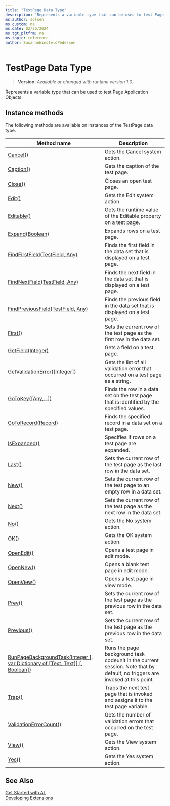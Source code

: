 ```yaml
---
title: "TestPage Data Type"
description: "Represents a variable type that can be used to test Page Application Objects."
ms.author: solsen
ms.custom: na
ms.date: 02/26/2024
ms.tgt_pltfrm: na
ms.topic: reference
author: SusanneWindfeldPedersen
---
```

[//]: # (START>DO_NOT_EDIT)
[//]: # (IMPORTANT:Do not edit any of the content between here and the END>DO_NOT_EDIT.)
[//]: # (Any modifications should be made in the .xml files in the ModernDev repo.)
# TestPage Data Type
> **Version**: _Available or changed with runtime version 1.0._

Represents a variable type that can be used to test Page Application Objects.



## Instance methods
The following methods are available on instances of the TestPage data type.

|Method name|Description|
|-----------|-----------|
|[Cancel()](testpage-cancel-method.md)|Gets the Cancel system action.|
|[Caption()](testpage-caption-method.md)|Gets the caption of the test page.|
|[Close()](testpage-close-method.md)|Closes an open test page.|
|[Edit()](testpage-edit-method.md)|Gets the Edit system action.|
|[Editable()](testpage-editable-method.md)|Gets the runtime value of the Editable property on a test page.|
|[Expand(Boolean)](testpage-expand-method.md)|Expands rows on a test page.|
|[FindFirstField(TestField, Any)](testpage-findfirstfield-method.md)|Finds the first field in the data set that is displayed on a test page.|
|[FindNextField(TestField, Any)](testpage-findnextfield-method.md)|Finds the next field in the data set that is displayed on a test page.|
|[FindPreviousField(TestField, Any)](testpage-findpreviousfield-method.md)|Finds the previous field in the data set that is displayed on a test page.|
|[First()](testpage-first-method.md)|Sets the current row of the test page as the first row in the data set.|
|[GetField(Integer)](testpage-getfield-method.md)|Gets a field on a test page.|
|[GetValidationError([Integer])](testpage-getvalidationerror-method.md)|Gets the list of all validation error that occurred on a test page as a string.|
|[GoToKey([Any,...])](testpage-gotokey-method.md)|Finds the row in a data set on the test page that is identified by the specified values.|
|[GoToRecord(Record)](testpage-gotorecord-method.md)|Finds the specified record in a data set on a test page.|
|[IsExpanded()](testpage-isexpanded-method.md)|Specifies if rows on a test page are expanded.|
|[Last()](testpage-last-method.md)|Sets the current row of the test page as the last row in the data set.|
|[New()](testpage-new-method.md)|Sets the current row of the test page to an empty row in a data set.|
|[Next()](testpage-next-method.md)|Sets the current row of the test page as the next row in the data set.|
|[No()](testpage-no-method.md)|Gets the No system action.|
|[OK()](testpage-ok-method.md)|Gets the OK system action.|
|[OpenEdit()](testpage-openedit-method.md)|Opens a test page in edit mode.|
|[OpenNew()](testpage-opennew-method.md)|Opens a blank test page in edit mode.|
|[OpenView()](testpage-openview-method.md)|Opens a test page in view mode.|
|[Prev()](testpage-prev-method.md)|Sets the current row of the test page as the previous row in the data set.|
|[Previous()](testpage-previous-method.md)|Sets the current row of the test page as the previous row in the data set.|
|[RunPageBackgroundTask(Integer [, var Dictionary of [Text, Text]] [, Boolean])](testpage-runpagebackgroundtask-method.md)|Runs the page background task codeunit in the current session. Note that by default, no triggers are invoked at this point.|
|[Trap()](testpage-trap-method.md)|Traps the next test page that is invoked and assigns it to the test page variable.|
|[ValidationErrorCount()](testpage-validationerrorcount-method.md)|Gets the number of validation errors that occurred on the test page.|
|[View()](testpage-view-method.md)|Gets the View system action.|
|[Yes()](testpage-yes-method.md)|Gets the Yes system action.|

[//]: # (IMPORTANT: END>DO_NOT_EDIT)
## See Also  
[Get Started with AL](../../devenv-get-started.md)  
[Developing Extensions](../../devenv-dev-overview.md)  